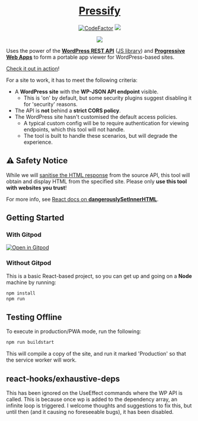 <h1 align="center"><a href="https://pressify.app">Pressify</a></h1>
<p align="center">
  <a href="https://www.codefactor.io/repository/github/soup-bowl/pressify"><img src="https://www.codefactor.io/repository/github/soup-bowl/pressify/badge" alt="CodeFactor" /></a>
  <a href="https://gitpod.io/#https://github.com/soup-bowl/pressify"><img src="https://img.shields.io/badge/open%20in-Gitpod-orange?logo=gitpod&logoColor=white" /></a>
</p>

<p align="center">
  <img src="https://user-images.githubusercontent.com/11209477/186022119-a471780d-6047-43af-88f3-b17a06d727ac.png" />
</p>

Uses the power of the **[WordPress REST API][wapi]** ([JS library][wapj]) and **[Progressive Web Apps][pwa]** to form a portable app viewer for WordPress-based sites.

[Check it out in action][live]!

For a site to work, it has to meet the following criteria:

* A **WordPress site** with the **WP-JSON API endpoint** visible.
  * This is 'on' by default, but some security plugins suggest disabling it for 'security' reasons.
* The API is **not** behind a **strict CORS policy**.
* The WordPress site hasn't customised the default access policies.
  * A typical custom config will be to require authentication for viewing endpoints, which this tool will not handle.
  * The tool is built to handle these scenarios, but will degrade the experience.

## :warning: Safety Notice

While we will [sanitise the HTML response](https://www.npmjs.com/package/dompurify) from the source API, this tool will obtain and display HTML from the specified site. Please only **use this tool with websites you trust**!

For more info, see [React docs on **dangerouslySetInnerHTML**](https://reactjs.org/docs/dom-elements.html#dangerouslysetinnerhtml).

## Getting Started

### With Gitpod

[![Open in Gitpod](https://gitpod.io/button/open-in-gitpod.svg)](https://gitpod.io/#https://github.com/soup-bowl/whatsth.is)

### Without Gitpod

This is a basic React-based project, so you can get up and going on a **Node** machine by running:

```bash
npm install
npm run
```

## Testing Offline

To execute in production/PWA mode, run the following:

```bash
npm run buildstart
```

This will compile a copy of the site, and run it marked 'Production' so that the service worker will work.

## react-hooks/exhaustive-deps

This has been ignored on the UseEffect commands where the WP API is called. This is because once wp is added to the
dependency array, an infinite loop is triggered. I welcome thoughts and suggestions to fix this, but until then (and it
causing no foreseeable bugs), it has been disabled.

[live]: https://pressify.app
[wapi]: https://developer.wordpress.org/rest-api/
[wapj]: https://github.com/WP-API/node-wpapi
[pwa]:  https://web.dev/progressive-web-apps/
